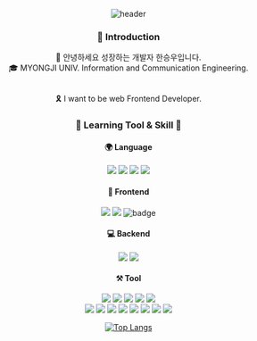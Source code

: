 <div align="center">

![header](https://capsule-render.vercel.app/api?type=waving&color=auto&height=110&section=header&text=SeungwooHan&fontSize=40)

### 🙌 Introduction
👋 안녕하세요 성장하는 개발자 한승우입니다.
<br>
🎓 MYONGJI UNIV. Information and Communication Engineering.

<br>
🎗️ I want to be web Frontend Developer.
<br>

### 📝 Learning Tool & Skill 📝
#### 🌍 Language
<img src="https://img.shields.io/badge/Java-FF922E?style=flat&logo=Java(Beginner)&logoColor=white"/> <img src="https://img.shields.io/badge/JavaScript(Beginner)-F7DF1E?style=flat&logo=JavaScript&logoColor=white"/> <img src="https://img.shields.io/badge/Python-534FFB?style=flat&logo=Python&logoColor=white"/> <img src="https://img.shields.io/badge/C-276DC3?style=flat&logo=C&logoColor=white"/>



#### 📱 Frontend
<img src="https://img.shields.io/badge/HTML5-DD63D1?style=flat&logo=HTML5&logoColor=white"/> <img src="https://img.shields.io/badge/CSS3-1572B6?style=flat&logo=CSS3&logoColor=white"/>
![badge](https://img.shields.io/badge/-React-%23F7DF1E?style=flat-square&logo=react&logoColor=white&color=61DAFB)

#### 💻 Backend
<img src="https://img.shields.io/badge/Firebase-FC0101?style=flat&logo=Firebase&logoColor=white"/> 
<img src="https://img.shields.io/badge/Swagger-ED48AB?style=flat&logo=Swagger&logoColor=white"/> 


#### ⚒️ Tool
<img src="https://img.shields.io/badge/Git-F05032?style=flat&logo=Git&logoColor=white"/> <img src="https://img.shields.io/badge/GitHub-181717?style=flat&logo=GitHub&logoColor=white"/> <img src="https://img.shields.io/badge/Android%20Studio-8C34FB?style=flat&logo=AndroidStudio&logoColor=white"/> <img src="https://img.shields.io/badge/Postman-FF922E?style=flat&logo=Postman&logoColor=white"/> <img src="https://img.shields.io/badge/Intel-85EA2D?style=flat&logo=Intel&logoColor=white"/>  
<img src="https://img.shields.io/badge/Figma-F24E1E?style=flat&logo=Figma&logoColor=white"/> <img src="https://img.shields.io/badge/Visual Studio-110F66?style=flat&logo=Visual Studio&logoColor=white"/> <img src="https://img.shields.io/badge/Visual Studio code-603384?style=flat&logo=Visual Studio code&logoColor=white"/> <img src="https://img.shields.io/badge/Notion-89A1AF?style=flat&logo=Notion&logoColor=white"/> <img src="https://img.shields.io/badge/Slack-FF61F6?style=flat&logo=Slack&logoColor=white"/> <img src="https://img.shields.io/badge/Discode-6B30A6?style=flat&logo=Discode&logoColor=white"/> <img src="https://img.shields.io/badge/Webflow-104482?style=flat&logo=Webflow&logoColor=white"/> <img src="https://img.shields.io/badge/Photoshop-ED48AB?style=flat&logo=Photoshop&logoColor=white"/> 

[![Top Langs](https://github-readme-stats.vercel.app/api/top-langs/?username=seungwoohan12&layout=compact)](https://github.com/seungwoohan12)

<br>

</div>
